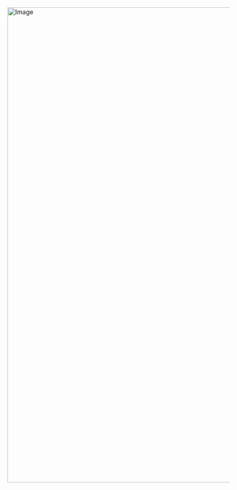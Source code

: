 <img width="1911" height="1077" alt="Image" src="https://github.com/user-attachments/assets/9ea35c53-5900-4c0a-8cba-171ad9a977a3" />
